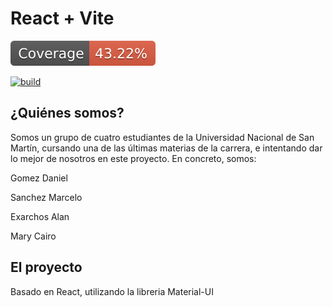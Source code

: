 # React + Vite

![coverage](./badges/coverage/coverage.svg)

[![build](https://github.com/algo3-unsam/worldcapp-2023-react-grupo-9/actions/workflows/build.yml/badge.svg)](https://github.com/algo3-unsam//worldcapp-2023-react-grupo-9/actions/workflows/build.yml)

## ¿Quiénes somos?

Somos un grupo de cuatro estudiantes de la Universidad Nacional de San Martín, cursando una de las últimas materias de la carrera, e intentando dar lo mejor de nosotros en este proyecto. En concreto, somos:

Gomez Daniel

Sanchez Marcelo

Exarchos Alan

Mary Cairo

## El proyecto

Basado en React, utilizando la libreria Material-UI
